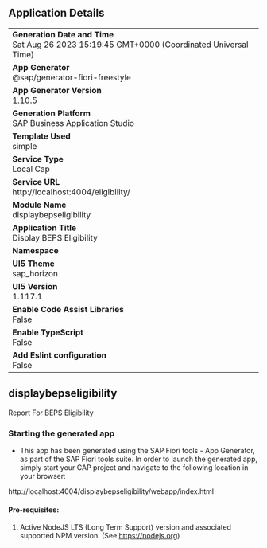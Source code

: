 ## Application Details
|               |
| ------------- |
|**Generation Date and Time**<br>Sat Aug 26 2023 15:19:45 GMT+0000 (Coordinated Universal Time)|
|**App Generator**<br>@sap/generator-fiori-freestyle|
|**App Generator Version**<br>1.10.5|
|**Generation Platform**<br>SAP Business Application Studio|
|**Template Used**<br>simple|
|**Service Type**<br>Local Cap|
|**Service URL**<br>http://localhost:4004/eligibility/
|**Module Name**<br>displaybepseligibility|
|**Application Title**<br>Display BEPS Eligibility|
|**Namespace**<br>|
|**UI5 Theme**<br>sap_horizon|
|**UI5 Version**<br>1.117.1|
|**Enable Code Assist Libraries**<br>False|
|**Enable TypeScript**<br>False|
|**Add Eslint configuration**<br>False|

## displaybepseligibility

Report For BEPS Eligibility

### Starting the generated app

-   This app has been generated using the SAP Fiori tools - App Generator, as part of the SAP Fiori tools suite.  In order to launch the generated app, simply start your CAP project and navigate to the following location in your browser:

http://localhost:4004/displaybepseligibility/webapp/index.html

#### Pre-requisites:

1. Active NodeJS LTS (Long Term Support) version and associated supported NPM version.  (See https://nodejs.org)


